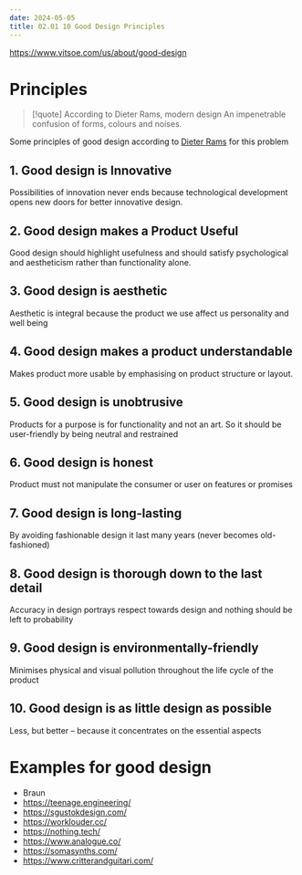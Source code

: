 ```yaml
---
date: 2024-05-05
title: 02.01 10 Good Design Principles
---
```

https://www.vitsoe.com/us/about/good-design
# Principles
>[!quote] According to Dieter Rams, modern design
>An impenetrable confusion of forms, colours and noises.

Some principles of good design according to [Dieter Rams](https://en.wikipedia.org/wiki/Dieter_Rams) for this problem
## 1. Good design is Innovative
Possibilities of innovation never ends because technological development opens new doors for better innovative design.
## 2. Good design makes a Product Useful
Good design should highlight usefulness and should satisfy psychological and aestheticism rather than functionality alone.
## 3. Good design is aesthetic
Aesthetic is integral because the product we use affect us personality and well being
## 4. Good design makes a product understandable
Makes product more usable by emphasising on product structure or layout.
## 5. Good design is unobtrusive
Products for a purpose is for functionality and not an art. So it should be user-friendly by being neutral and restrained
## 6. Good design is honest
Product must not manipulate the consumer or user on features or promises
## 7. Good design is long-lasting
By avoiding fashionable design it last many years (never becomes old-fashioned)
## 8. Good design is thorough down to the last detail
Accuracy in design portrays respect towards design and nothing should be left to probability
## 9. Good design is environmentally-friendly
Minimises physical and visual pollution throughout the life cycle of the product
## 10. Good design is as little design as possible
Less, but better – because it concentrates on the essential aspects

# Examples for good design
- Braun 
- https://teenage.engineering/
- https://sgustokdesign.com/
- https://worklouder.cc/
- https://nothing.tech/
- https://www.analogue.co/
- https://somasynths.com/
- https://www.critterandguitari.com/